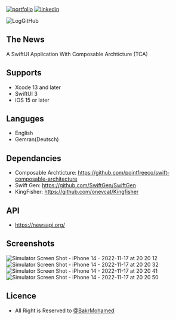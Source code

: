
[![portfolio](https://img.shields.io/badge/my_portfolio-000?style=for-the-badge&logo=ko-fi&logoColor=white)](https://github.com/BakrIOS91)
[![linkedin](https://img.shields.io/badge/linkedin-0A66C2?style=for-the-badge&logo=linkedin&logoColor=white)](https://www.linkedin.com/in/bakrmohamed)

![LogGitHub](https://user-images.githubusercontent.com/34647255/202527782-293bab71-2c0f-4928-b260-3d8ecad7b051.png)

## The News

A SwiftUI Application With Composable Archticture (TCA)


## Supports

 - Xcode 13 and later
 - SwiftUI 3
 - iOS 15 or later

## Languges

 - English
 - Gemran(Deutsch)

## Dependancies

 - Composable Archticture: https://github.com/pointfreeco/swift-composable-architecture
 - Swift Gen: https://github.com/SwiftGen/SwiftGen
 - KingFisher: https://github.com/onevcat/Kingfisher

## API
 - https://newsapi.org/

## Screenshots
![Simulator Screen Shot - iPhone 14 - 2022-11-17 at 20 20 12](https://user-images.githubusercontent.com/34647255/202528849-dc04b775-9703-4772-a707-581f9b17a00b.png)
![Simulator Screen Shot - iPhone 14 - 2022-11-17 at 20 20 32](https://user-images.githubusercontent.com/34647255/202528896-75e69e12-c1d7-4d61-9e27-f4c62872aea2.png)
![Simulator Screen Shot - iPhone 14 - 2022-11-17 at 20 20 41](https://user-images.githubusercontent.com/34647255/202528959-abfef1de-15f5-49b1-9ab4-4f37c504e502.png)
![Simulator Screen Shot - iPhone 14 - 2022-11-17 at 20 20 50](https://user-images.githubusercontent.com/34647255/202529035-9e8a4ae7-e3a7-4e08-91cc-3761e9a593fa.png)


## Licence

- All Right is Reserved to [@BakrMohamed](https://github.com/BakrIOS91)

